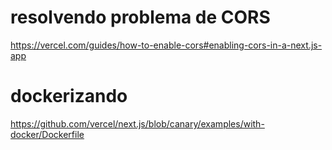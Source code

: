 # resolvendo problema de CORS
https://vercel.com/guides/how-to-enable-cors#enabling-cors-in-a-next.js-app

# dockerizando
https://github.com/vercel/next.js/blob/canary/examples/with-docker/Dockerfile

